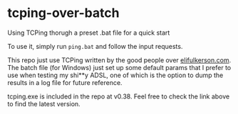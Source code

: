 # tcping-over-batch
Using TCPing thorugh a preset .bat file for a quick start

To use it, simply run `ping.bat` and follow the input requests.

This repo just use TCPing written by the good people over [elifulkerson.com](https://elifulkerson.com/projects/tcping.php).
The batch file (for Windows) just set up some default params that I prefer to use when testing my shi\*\*y ADSL, one of which is the option to dump the results in a log file for future reference.

tcping.exe is included in the repo at v0.38. Feel free to check the link above to find the latest version.
